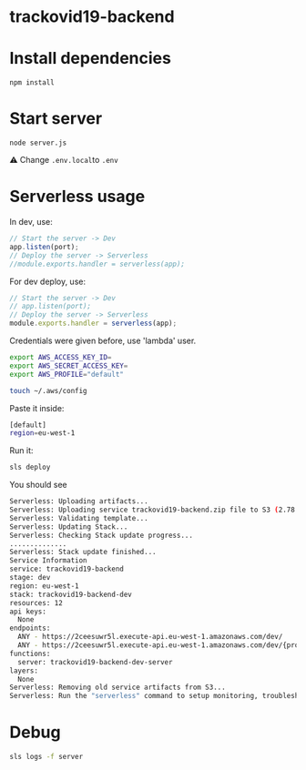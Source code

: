 # trackovid19-backend



# Install dependencies

```
npm install
```

# Start server

```
node server.js
```

:warning: Change `.env.local`to `.env`


# Serverless usage

In dev, use:


```js
// Start the server -> Dev
app.listen(port);
// Deploy the server -> Serverless
//module.exports.handler = serverless(app);

```


For dev deploy, use:

```js
// Start the server -> Dev
// app.listen(port);
// Deploy the server -> Serverless
module.exports.handler = serverless(app);

```

Credentials were given before, use 'lambda' user.

```sh
export AWS_ACCESS_KEY_ID=
export AWS_SECRET_ACCESS_KEY=
export AWS_PROFILE="default"
```

```sh
touch ~/.aws/config
```

Paste it inside:

```sh
[default]
region=eu-west-1
```

Run it:

```sh
sls deploy
```

You should see

```sh
Serverless: Uploading artifacts...
Serverless: Uploading service trackovid19-backend.zip file to S3 (2.78 MB)...
Serverless: Validating template...
Serverless: Updating Stack...
Serverless: Checking Stack update progress...
..............
Serverless: Stack update finished...
Service Information
service: trackovid19-backend
stage: dev
region: eu-west-1
stack: trackovid19-backend-dev
resources: 12
api keys:
  None
endpoints:
  ANY - https://2ceesuwr5l.execute-api.eu-west-1.amazonaws.com/dev/
  ANY - https://2ceesuwr5l.execute-api.eu-west-1.amazonaws.com/dev/{proxy+}
functions:
  server: trackovid19-backend-dev-server
layers:
  None
Serverless: Removing old service artifacts from S3...
Serverless: Run the "serverless" command to setup monitoring, troubleshooting and testing.

```

# Debug

```sh
sls logs -f server
```